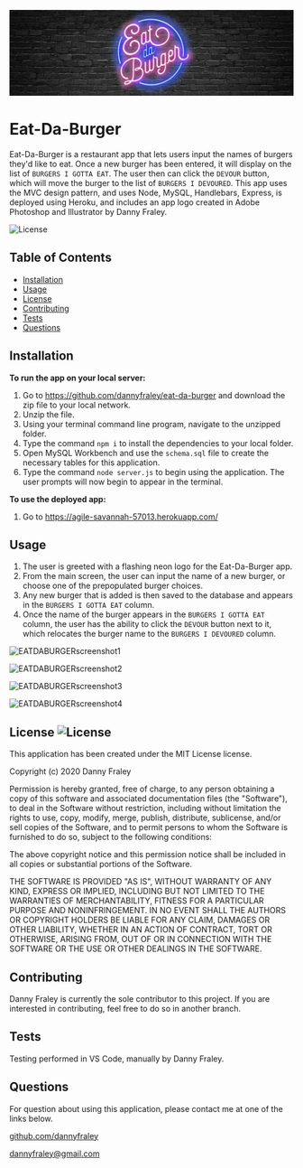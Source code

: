 ![EATDABURGERscreenshot1](./public/assets/images/EATDABURGERscreenshot1.png)

# Eat-Da-Burger
Eat-Da-Burger is a restaurant app that lets users input the names of burgers they'd like to eat. Once a new burger has been entered, it will display on the list of `BURGERS I GOTTA EAT`. The user then can click the `DEVOUR` button, which will move the burger to the list of `BURGERS I DEVOURED`. This app uses the MVC design pattern, and uses Node, MySQL, Handlebars, Express, is deployed using Heroku, and includes an app logo created in Adobe Photoshop and Illustrator by Danny Fraley.

![License](https://img.shields.io/badge/LICENSE-MIT-red.svg)

## Table of Contents
* [Installation](#installation)
* [Usage](#usage)
* [License](#license)
* [Contributing](#contributing)
* [Tests](#tests)
* [Questions](#questions)

## Installation
**To run the app on your local server:**
1. Go to https://github.com/dannyfraley/eat-da-burger and download the zip file to your local network.
2. Unzip the file.
3. Using your terminal command line program, navigate to the unzipped folder.
4. Type the command `npm i` to install the dependencies to your local folder.
5. Open MySQL Workbench and use the `schema.sql` file to create the necessary tables for this application.
6. Type the command `node server.js` to begin using the application. The user prompts will now begin to appear in the terminal.

**To use the deployed app:**
1. Go to https://agile-savannah-57013.herokuapp.com/

## Usage
1. The user is greeted with a flashing neon logo for the Eat-Da-Burger app.
2. From the main screen, the user can input the name of a new burger, or choose one of the prepopulated burger choices.
3. Any new burger that is added is then saved to the database and appears in the `BURGERS I GOTTA EAT` column.
4. Once the name of the burger appears in the `BURGERS I GOTTA EAT` column, the user has the ability to click the `DEVOUR` button next to it, which relocates the burger name to the `BURGERS I DEVOURED` column.

![EATDABURGERscreenshot1](.public/Assets/images/EATDABURGERscreenshot1.png)

![EATDABURGERscreenshot2](.public/Assets/images/EATDABURGERscreenshot2.png)

![EATDABURGERscreenshot3](.public/Assets/images/EATDABURGERscreenshot3.png)

![EATDABURGERscreenshot4](.public/Assets/images/EATDABURGERscreenshot4.png)



## License ![License](https://img.shields.io/badge/LICENSE-MIT-red.svg)
This application has been created under the MIT License license.

Copyright (c) 2020 Danny Fraley

Permission is hereby granted, free of charge, to any person obtaining a copy
of this software and associated documentation files (the "Software"), to deal
in the Software without restriction, including without limitation the rights
to use, copy, modify, merge, publish, distribute, sublicense, and/or sell
copies of the Software, and to permit persons to whom the Software is
furnished to do so, subject to the following conditions:

The above copyright notice and this permission notice shall be included in all
copies or substantial portions of the Software.

THE SOFTWARE IS PROVIDED "AS IS", WITHOUT WARRANTY OF ANY KIND, EXPRESS OR
IMPLIED, INCLUDING BUT NOT LIMITED TO THE WARRANTIES OF MERCHANTABILITY,
FITNESS FOR A PARTICULAR PURPOSE AND NONINFRINGEMENT. IN NO EVENT SHALL THE
AUTHORS OR COPYRIGHT HOLDERS BE LIABLE FOR ANY CLAIM, DAMAGES OR OTHER
LIABILITY, WHETHER IN AN ACTION OF CONTRACT, TORT OR OTHERWISE, ARISING FROM,
OUT OF OR IN CONNECTION WITH THE SOFTWARE OR THE USE OR OTHER DEALINGS IN THE
SOFTWARE.

## Contributing
Danny Fraley is currently the sole contributor to this project. If you are interested in contributing, feel free to do so in another branch.

## Tests
Testing performed in VS Code, manually by Danny Fraley.

## Questions
For question about using this application, please contact me at one of the links below.

<a href='https://www.github.com/dannyfraley'>github.com/dannyfraley</a>

<a href='mailto:dannyfraley@gmail.com'>dannyfraley@gmail.com</a>
